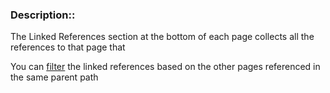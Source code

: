 ### Description::

The Linked References section at the bottom of each page collects all the references to that page that 

You can [filter]([[Filter]]) the linked references based on the other pages referenced in the same parent path

